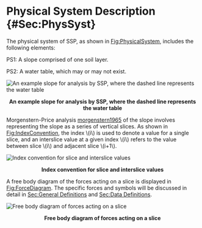 # Physical System Description {#Sec:PhysSyst}

The physical system of SSP, as shown in [Fig:PhysicalSystem](./SecPhysSyst.md#Figure:PhysicalSystem), includes the following elements:

PS1: A slope comprised of one soil layer.

PS2: A water table, which may or may not exist.

<div id="Figure:PhysicalSystem"></div>

![An example slope for analysis by SSP, where the dashed line represents the water table](/assets/PhysSyst.png)

**<p align="center">An example slope for analysis by SSP, where the dashed line represents the water table</p>**

Morgenstern-Price analysis [morgenstern1965](./SecReferences.md#morgenstern1965) of the slope involves representing the slope as a series of vertical slices. As shown in [Fig:IndexConvention](./SecPhysSyst.md#Figure:IndexConvention), the index \\(i\\) is used to denote a value for a single slice, and an interslice value at a given index \\(i\\) refers to the value between slice \\(i\\) and adjacent slice \\(i+1\\).

<div id="Figure:IndexConvention"></div>

![Index convention for slice and interslice values](/assets/IndexConvention.png)

**<p align="center">Index convention for slice and interslice values</p>**

A free body diagram of the forces acting on a slice is displayed in [Fig:ForceDiagram](./SecPhysSyst.md#Figure:ForceDiagram). The specific forces and symbols will be discussed in detail in [Sec:General Definitions](./SecGDs.md#Sec:GDs) and [Sec:Data Definitions](./SecDDs.md#Sec:DDs).

<div id="Figure:ForceDiagram"></div>

![Free body diagram of forces acting on a slice](/assets/ForceDiagram.png)

**<p align="center">Free body diagram of forces acting on a slice</p>**

